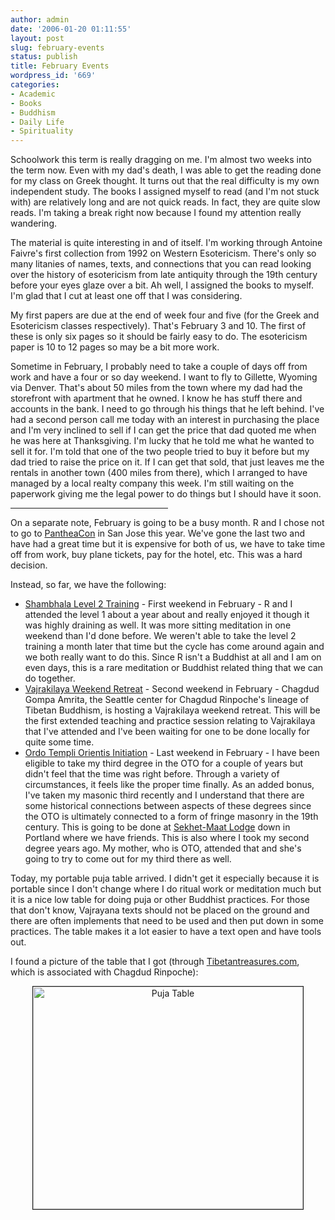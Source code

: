 ```yaml
---
author: admin
date: '2006-01-20 01:11:55'
layout: post
slug: february-events
status: publish
title: February Events
wordpress_id: '669'
categories:
- Academic
- Books
- Buddhism
- Daily Life
- Spirituality
---
```

Schoolwork this term is really dragging on me. I'm almost two weeks into the  term now. Even with my dad's death, I was able to get the reading done for my  class on Greek thought. It turns out that the real difficulty is my own  independent study. The books I assigned myself to read (and I'm not stuck with)  are relatively long and are not quick reads. In fact, they are quite slow reads.  I'm taking a break right now because I found my attention really wandering.

The material is quite interesting in and of itself. I'm working through  Antoine Faivre's first collection from 1992 on Western Esotericism. There's only  so many litanies of names, texts, and connections that you can read looking over  the history of esotericism from late antiquity through the 19th century before  your eyes glaze over a bit. Ah well, I assigned the books to myself. I'm glad  that I cut at least one off that I was considering.

My first papers are due at the end of week four and five (for the Greek and  Esotericism classes respectively). That's February 3 and 10. The first of these  is only six pages so it should be fairly easy to do. The esotericism paper is 10  to 12 pages so may be a bit more work.

Sometime in February, I probably need to take a couple of days off from work  and have a four or so day weekend. I want to fly to Gillette, Wyoming via  Denver. That's about 50 miles from the town where my dad had the storefront with  apartment that he owned. I know he has stuff there and accounts in the bank. I  need to go through his things that he left behind. I've had a second person call  me today with an interest in purchasing the place and I'm very inclined to sell  if I can get the price that dad quoted me when he was here at Thanksgiving. I'm  lucky that he told me what he wanted to sell it for. I'm told that one of the  two people tried to buy it before but my dad tried to raise the price on it. If  I can get that sold, that just leaves me the rentals in another town (400 miles  from there), which I arranged to have managed by a local realty company this  week. I'm still waiting on the paperwork giving me the legal power to do things  but I should have it soon.

<hr width="50%" />On a separate note, February is going to be a busy month. R and I chose not  to go to <a href="http://ancientways.com/pantheacon">PantheaCon</a> in San Jose  this year. We've gone the last two and have had a great time but it is expensive  for both of us, we have to take time off from work, buy plane tickets, pay for  the hotel, etc. This was a hard decision.

Instead, so far, we have the following:
<ul>
	<li><a href="http://sti.shambhala.org/how.html">Shambhala Level 2 Training</a>  	- First weekend in February - R and I attended the level 1 about a year  	about and really enjoyed it though it was highly draining as well. It was  	more sitting meditation in one weekend than I'd done before. We weren't able  	to take the level 2 training a month later that time but the cycle has come  	around again and we both really want to do this. Since R isn't a Buddhist at  	all and I am on even days, this is a rare meditation or Buddhist related  	thing that we can do together.</li>
	<li><a href="http://www.amritaseattle.org/Vajrakilaya.htm">Vajrakilaya  	Weekend Retreat</a> - Second weekend in February - Chagdud Gompa Amrita, the  	Seattle center for Chagdud Rinpoche's lineage of Tibetan Buddhism, is  	hosting a Vajrakilaya weekend retreat. This will be the first extended  	teaching and practice session relating to Vajrakilaya that I've attended and  	I've been waiting for one to be done locally for quite some time.</li>
	<li><a href="http://oto-usa.org/init.html">Ordo Templi Orientis Initiation</a>  	- Last weekend in February - I have been eligible to take my third degree in  	the OTO for a couple of years but didn't feel that the time was right  	before. Through a variety of circumstances, it feels like the proper time  	finally. As an added bonus, I've taken my masonic third recently and I  	understand that there are some historical connections between aspects of  	these degrees since the OTO is ultimately connected to a form of fringe  	masonry in the 19th century. This is going to be done at 	<a href="http://www.sekhetmaat.com/www/index.html">Sekhet-Maat Lodge</a>  	down in Portland where we have friends. This is also where I took my second  	degree years ago. My mother, who is OTO, attended that and she's going to  	try to come out for my third there as well.</li>
</ul>
Today, my portable puja table arrived. I didn't get it especially because it  is portable since I don't change where I do ritual work or meditation much but  it is a nice low table for doing puja or other Buddhist practices. For those  that don't know, Vajrayana texts should not be placed on the ground and there  are often implements that need to be used and then put down in some practices.  The table makes it a lot easier to have a text open and have tools out.

I found a picture of the table that I got (through <a href="http://www.tibetantreasures.com/">Tibetantreasures.com</a>, which is  associated with Chagdud Rinpoche):
<p align="center"><img width="432" height="356" border="1" alt="Puja Table" src="http://www.zhangzhung.net/lj/fhptctd.lg.jpg" /></p>

